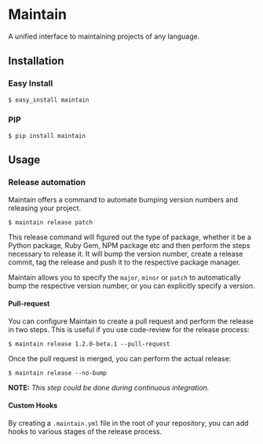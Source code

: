 # Maintain

A unified interface to maintaining projects of any language.

## Installation

### Easy Install

```
$ easy_install maintain
```

### PIP

```
$ pip install maintain
```

## Usage

### Release automation

Maintain offers a command to automate bumping version numbers and releasing your project.

```shell
$ maintain release patch
```

This release command will figured out the type of package, whether it be a
Python package, Ruby Gem, NPM package etc and then perform the steps necessary
to release it. It will bump the version number, create a release commit, tag
the release and push it to the respective package manager.

Maintain allows you to specify the `major`, `minor` or `patch` to
automatically bump the respective version number, or you can explicitly
specify a version.

#### Pull-request

You can configure Maintain to create a pull request and perform the
release in two steps. This is useful if you use code-review for the release
process:

```shell
$ maintain release 1.2.0-beta.1 --pull-request
```

Once the pull request is merged, you can perform the actual release:

```shell
$ maintain release --no-bump
```

**NOTE:** *This step could be done during continuous integration.*

#### Custom Hooks

By creating a `.maintain.yml` file in the root of your repository, you can add
hooks to various stages of the release process.
